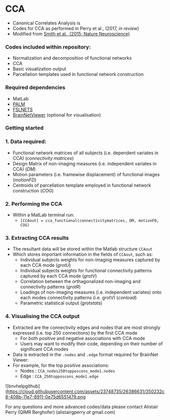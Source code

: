 # CCA
* Canonical Correlates Analysis is
* Codes for CCA as performed in Perry et al., (2017, *in review*)
* Modified from [Smith et al., (2015; Nature Neuroscience)](http://www.nature.com/neuro/journal/v18/n11/full/nn.4125.html)

### Codes included within repository: 
* Normalization and decomposition of functional networks
* CCA
* Basic visualization output
* Parcellation templates used in functional network construction

### Required dependencies
* MatLab
* [PALM](https://fsl.fmrib.ox.ac.uk/fsl/fslwiki/PALM)
* [FSLNETS](https://fsl.fmrib.ox.ac.uk/fsl/fslwiki/FSLNets)
* [BrainNetViewer](https://www.nitrc.org/projects/bnv/) (optional for visualisation)

### Getting started
### 1. Data required:
* Functional network matrices of all subjects (i.e. dependent variates in CCA) (*connectivity matrices*)
* Design Matrix of non-imaging measures (i.e. independent variates in CCA) (*DM*)
* Motion parameters (i.e. framewise displacement) of functional images (*motionFD*)
* Centroids of parcellation template employed in functional network construction (*COG*)

### 2. Performing the CCA
* Within a MatLab terminal run:
  + `[CCAout] = cca_functional(connectivitymatrices, DM, motionFD, COG)`

### 3. Extracting CCA results
* The resultant data will be stored within the Matlab structure `CCAout`
* Which stores important information in the fields of `CCAout`, such as:
  + Individual subjects weights for non-imaging measures captured by each CCA mode (*grotU*)
  + Individual subjects weights for functional connectivity patterns captured by each CCA mode (*grotV*)
  + Correlation between the orthagonalized non-imaging and connectivity patterns (*grotR*)
  + Loadings of non-imaging measures (i.e. independent variates) onto each modes connectivity patterns (i.e. grotV) (*conload*)
  + Parametric statistical output (*grotstats*)

### 4. Visualising the CCA output
* Extracted are the connectivity edges and nodes that are most strongly expressed (i.e. top 250 connections) by the first CCA mode
  + For both positive and negative associations with CCA mode
  + Users may want to modify their code, depending on their number of significant CCA modes
* Data is extracted in the `.nodes` and `.edge` format required for BrainNet Viewer:
* For example, for the top positive associations:
  + Nodes : `CCA_nodes250topposcons_mode1.nodes`
  + Edge : `CCA_250topposcons_mode1.edge`

![bnvhelpgithub](https://cloud.githubusercontent.com/assets/23748735/26386631/350232c8-408b-11e7-8911-0e75d6551479.png


For any questions and more advanced codes/data please contact Alistair Perry (QIMR Berghofer) (alistairgperry *at* gmail.com)
